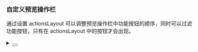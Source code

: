 ### 自定义预览操作栏

通过设置 <yc-tag>actionsLayout</yc-tag> 可以调整预览操作栏中功能按钮的顺序，同时可以过滤功能按钮，只有在 <yc-tag>actionsLayout</yc-tag> 中的按钮才会出现。

<div class="cell-demo vp-raw">
  <yc-image
    width="200"
    src="https://p1-arco.byteimg.com/tos-cn-i-uwbnlip3yd/a8c8cdb109cb051163646151a4a5083b.png~tplv-uwbnlip3yd-webp.webp"
    :preview-props="{
      actionsLayout: ['rotateRight', 'zoomIn', 'zoomOut'],
    }">
    <template #preview-actions>
      <yc-image-preview-action
        name="下载"
        @click="download"
        ><icon-download
      /></yc-image-preview-action>
    </template>
  </yc-image>
</div>

<script setup>
const download = () => {
  console.log('点击下载图片');
};
</script>
<details>
<summary>
 <button class="code-btn"  >
    <icon-code />
 </button>
</summary>

```vue
<template>
  <yc-image
    width="200"
    src="https://p1-arco.byteimg.com/tos-cn-i-uwbnlip3yd/a8c8cdb109cb051163646151a4a5083b.png~tplv-uwbnlip3yd-webp.webp"
    :preview-props="{
      actionsLayout: ['rotateRight', 'zoomIn', 'zoomOut'],
    }">
    <template #preview-actions>
      <yc-image-preview-action
        name="下载"
        @click="download"
        ><icon-download
      /></yc-image-preview-action>
    </template>
  </yc-image>
</template>

<script setup>
const download = () => {
  console.log('点击下载图片');
};
</script>
```

</details>
